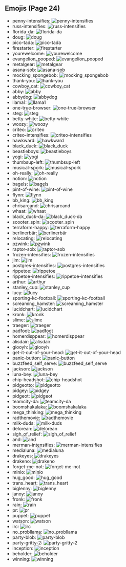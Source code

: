 
## Emojis (Page 24)

* penny-intensifies: ![penny-intensifies](/output/penny-intensifies.gif)
* russ-intensifies: ![russ-intensifies](/output/russ-intensifies.gif)
* florida-da: ![florida-da](/output/florida-da.png)
* doug: ![doug](/output/doug.png)
* pico-tada: ![pico-tada](/output/pico-tada.png)
* firestarter: ![firestarter](/output/firestarter.jpg)
* yourewelcome: ![yourewelcome](/output/yourewelcome.jpg)
* evangelion_pooped: ![evangelion_pooped](/output/evangelion_pooped.png)
* metalgear: ![metalgear](/output/metalgear.png)
* asana-sob: ![asana-sob](/output/asana-sob.png)
* mocking_spongebob: ![mocking_spongebob](/output/mocking_spongebob.png)
* thank-you: ![thank-you](/output/thank-you.png)
* cowboy_cat: ![cowboy_cat](/output/cowboy_cat.png)
* abby: ![abby](/output/abby.png)
* abbydog: ![abbydog](/output/abbydog.png)
* llama1: ![llama1](/output/llama1.jpg)
* one-true-browser: ![one-true-browser](/output/one-true-browser)
* steg: ![steg](/output/steg.png)
* betty-white: ![betty-white](/output/betty-white.jpg)
* woozy: ![woozy](/output/woozy.png)
* criteo: ![criteo](/output/criteo.png)
* criteo-intensifies: ![criteo-intensifies](/output/criteo-intensifies.gif)
* hawkward: ![hawkward](/output/hawkward.jpg)
* black_duck: ![black_duck](/output/black_duck.jpg)
* beastieboys: ![beastieboys](/output/beastieboys.jpg)
* yogi: ![yogi](/output/yogi.png)
* thumbsup-left: ![thumbsup-left](/output/thumbsup-left.png)
* musical-spork: ![musical-spork](/output/musical-spork.png)
* oh-really: ![oh-really](/output/oh-really.png)
* notion: ![notion](/output/notion.png)
* bagels: ![bagels](/output/bagels.jpg)
* pint-of-wine: ![pint-of-wine](/output/pint-of-wine.png)
* flynn: ![flynn](/output/flynn.jpg)
* bb_king: ![bb_king](/output/bb_king.png)
* chrisarcand: ![chrisarcand](/output/chrisarcand.png)
* whaat: ![whaat](/output/whaat.png)
* black_duck-da: ![black_duck-da](/output/black_duck-da.png)
* scooter_spin: ![scooter_spin](/output/scooter_spin.gif)
* terraform-happy: ![terraform-happy](/output/terraform-happy.png)
* berlinerbär: ![berlinerbär](/output/berlinerbär.png)
* relocating: ![relocating](/output/relocating.png)
* pzwink: ![pzwink](/output/pzwink.jpg)
* raptor-sob: ![raptor-sob](/output/raptor-sob.png)
* frozen-intensifies: ![frozen-intensifies](/output/frozen-intensifies.gif)
* jim: ![jim](/output/jim.jpg)
* postgres-intensifies: ![postgres-intensifies](/output/postgres-intensifies.gif)
* rippetoe: ![rippetoe](/output/rippetoe.png)
* rippetoe-intensifies: ![rippetoe-intensifies](/output/rippetoe-intensifies.gif)
* arthur: ![arthur](/output/arthur.jpg)
* stanley_cup: ![stanley_cup](/output/stanley_cup.png)
* lucy: ![lucy](/output/lucy.jpg)
* sporting-kc-football: ![sporting-kc-football](/output/sporting-kc-football.png)
* screaming_hamster: ![screaming_hamster](/output/screaming_hamster.png)
* lucidchart: ![lucidchart](/output/lucidchart.png)
* kronk: ![kronk](/output/kronk.png)
* slime: ![slime](/output/slime.png)
* traeger: ![traeger](/output/traeger.png)
* padfoot: ![padfoot](/output/padfoot.png)
* homerdisppear: ![homerdisppear](/output/homerdisppear.gif)
* alisdair: ![alisdair](/output/alisdair.png)
* giooyh: ![giooyh](/output/giooyh.png)
* get-it-out-of-your-head: ![get-it-out-of-your-head](/output/get-it-out-of-your-head)
* panic-button: ![panic-button](/output/panic-button.png)
* buzzfeed_self_serve: ![buzzfeed_self_serve](/output/buzzfeed_self_serve.png)
* jackson: ![jackson](/output/jackson.jpg)
* luna-bey: ![luna-bey](/output/luna-bey.jpg)
* chip-headshot: ![chip-headshot](/output/chip-headshot.jpg)
* pidgeotto: ![pidgeotto](/output/pidgeotto.png)
* pidgey: ![pidgey](/output/pidgey.png)
* pidgeot: ![pidgeot](/output/pidgeot.png)
* teamcity-da: ![teamcity-da](/output/teamcity-da.png)
* boomshakalaka: ![boomshakalaka](/output/boomshakalaka.png)
* mega_thinking: ![mega_thinking](/output/mega_thinking.gif)
* radthemovie: ![radthemovie](/output/radthemovie.png)
* milk-duds: ![milk-duds](/output/milk-duds.png)
* delorean: ![delorean](/output/delorean.png)
* sigh_of_relief: ![sigh_of_relief](/output/sigh_of_relief)
* and: ![and](/output/and.png)
* merman-intensifies: ![merman-intensifies](/output/merman-intensifies.gif)
* medialuna: ![medialuna](/output/medialuna)
* drakeyes: ![drakeyes](/output/drakeyes.png)
* drakeno: ![drakeno](/output/drakeno.png)
* forget-me-not: ![forget-me-not](/output/forget-me-not.png)
* minio: ![minio](/output/minio.png)
* hug_good: ![hug_good](/output/hug_good.gif)
* trans_heart: ![trans_heart](/output/trans_heart.png)
* biglenny: ![biglenny](/output/biglenny.png)
* janoy: ![janoy](/output/janoy.png)
* fronk: ![fronk](/output/fronk.png)
* rain: ![rain](/output/rain.png)
* pr: ![pr](/output/pr.png)
* puppet: ![puppet](/output/puppet.png)
* watson: ![watson](/output/watson.jpg)
* irc: ![irc](/output/irc.png)
* no_probllama: ![no_probllama](/output/no_probllama.png)
* party-blob: ![party-blob](/output/party-blob.gif)
* party-gritty-2: ![party-gritty-2](/output/party-gritty-2.gif)
* inception: ![inception](/output/inception.gif)
* beholder: ![beholder](/output/beholder.png)
* winning: ![winning](/output/winning)
